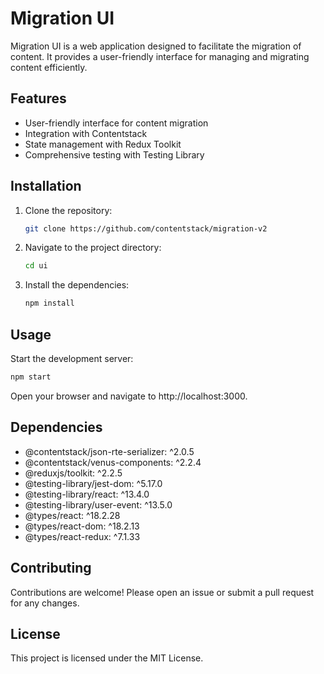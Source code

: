 # Migration UI

Migration UI is a web application designed to facilitate the migration of content. It provides a user-friendly interface for managing and migrating content efficiently.

## Features
- User-friendly interface for content migration
- Integration with Contentstack
- State management with Redux Toolkit
- Comprehensive testing with Testing Library

## Installation

1. Clone the repository:
    ```sh
    git clone https://github.com/contentstack/migration-v2
    ```

2. Navigate to the project directory:
    ```sh
    cd ui
    ```

3. Install the dependencies:
    ```sh
    npm install
    ```

## Usage
Start the development server:
```sh
npm start
```

Open your browser and navigate to http://localhost:3000.

## Dependencies
- @contentstack/json-rte-serializer: ^2.0.5
- @contentstack/venus-components: ^2.2.4
- @reduxjs/toolkit: ^2.2.5
- @testing-library/jest-dom: ^5.17.0
- @testing-library/react: ^13.4.0
- @testing-library/user-event: ^13.5.0
- @types/react: ^18.2.28
- @types/react-dom: ^18.2.13
- @types/react-redux: ^7.1.33

## Contributing
Contributions are welcome! Please open an issue or submit a pull request for any changes.

## License
This project is licensed under the MIT License.

